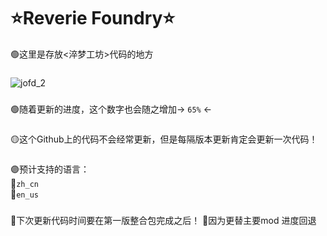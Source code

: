 # ⭐Reverie Foundry⭐

🟢这里是存放<淬梦工坊>代码的地方
### 
![jofd_2](https://github.com/user-attachments/assets/016b3649-79bc-4737-b64f-ba57b8fe755f)

### 
🟢随着更新的进度，这个数字也会随之增加→ ```65%``` ←        
###               
🟡这个Github上的代码不会经常更新，但是每隔版本更新肯定会更新一次代码！
### 
🟣预计支持的语言：                    
  🔹```zh_cn```                 
  🔹```en_us```              
### 
🔴下次更新代码时间要在第一版整合包完成之后！
🔴因为更替主要mod 进度回退
